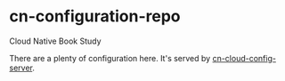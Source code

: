 # cn-configuration-repo

Cloud Native Book Study

There are a plenty of configuration here. It's served by [cn-cloud-config-server](https://github.com/kpug/cn-cloud-config-server).
